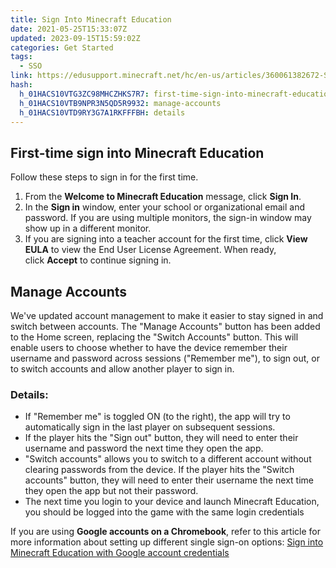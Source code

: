 ```yaml
---
title: Sign Into Minecraft Education
date: 2021-05-25T15:33:07Z
updated: 2023-09-15T15:59:02Z
categories: Get Started
tags:
  - SSO
link: https://edusupport.minecraft.net/hc/en-us/articles/360061382672-Sign-Into-Minecraft-Education
hash:
  h_01HACS10VTG3ZC98MHCZHKS7R7: first-time-sign-into-minecraft-education
  h_01HACS10VTB9NPR3N5QD5R9932: manage-accounts
  h_01HACS10VTD9RY3G7A1RKFFFBH: details
---
```


## First-time sign into Minecraft Education 

Follow these steps to sign in for the first time. 

1.  From the **Welcome to Minecraft Education** message, click **Sign In**. 
2.  In the **Sign in** window, enter your school or organizational email and password. If you are using multiple monitors, the sign-in window may show up in a different monitor.
3.  If you are signing into a teacher account for the first time, click **View EULA** to view the End User License Agreement. When ready, click **Accept** to continue signing in.

## Manage Accounts

We've updated account management to make it easier to stay signed in and switch between accounts. The "Manage Accounts" button has been added to the Home screen, replacing the "Switch Accounts" button. This will enable users to choose whether to have the device remember their username and password across sessions ("Remember me"), to sign out, or to switch accounts and allow another player to sign in.

### Details:

- If "Remember me" is toggled ON (to the right), the app will try to automatically sign in the last player on subsequent sessions.
- If the player hits the "Sign out" button, they will need to enter their username and password the next time they open the app.
- "Switch accounts" allows you to switch to a different account without clearing passwords from the device. If the player hits the "Switch accounts" button, they will need to enter their username the next time they open the app but not their password.
- The next time you login to your device and launch Minecraft Education, you should be logged into the game with the same login credentials

If you are using **Google accounts on a Chromebook**, refer to this article for more information about setting up different single sign-on options: [Sign into Minecraft Education with Google account credentials](https://educommunity.minecraft.net/hc/en-us/articles/360051644972)
